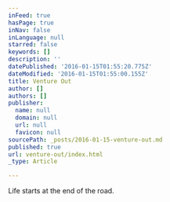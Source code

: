 ```yaml
---
inFeed: true
hasPage: true
inNav: false
inLanguage: null
starred: false
keywords: []
description: ''
datePublished: '2016-01-15T01:55:20.775Z'
dateModified: '2016-01-15T01:55:00.155Z'
title: Venture Out
author: []
authors: []
publisher:
  name: null
  domain: null
  url: null
  favicon: null
sourcePath: _posts/2016-01-15-venture-out.md
published: true
url: venture-out/index.html
_type: Article

---
```

Life starts at the end of the road.